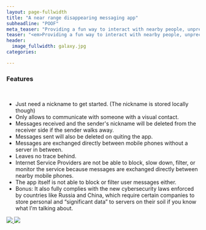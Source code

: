```yaml
---
layout: page-fullwidth
title: "A near range disappearing messaging app"
subheadline: "POOF"
meta_teaser: "Providing a fun way to interact with nearby people, unprecedentedly"
teaser: "<em>Providing a fun way to interact with nearby people, unprecedentedly</em>"
header:
  image_fullwidth: galaxy.jpg
categories:

---
```

<!--more-->

### Features
<br />
<ul>
<li>Just need a nickname to get started. (The nickname is stored locally though)</li>
<li>Only allows to communicate with someone with a visual contact.</li>
<li>Messages received and the sender's nickname will be deleted from the receiver side if the sender walks away.</li>
<li>Messages sent will also be deleted on quiting the app.</li>
<li>Messages are exchanged directly between mobile phones without a server in between.</li>
<li>Leaves no trace behind.</li>
<li>Internet Service Providers are not be able to block, slow down, filter, or monitor the service because messages are exchanged directly between nearby mobile phones.</li>
<li>The app itself is not able to block or filter user messages either.</li>
<li>Bonus: It also fully complies with the new cybersecurity laws enforced by countries like Russia and China, which require certain companies to store personal and “significant data” to servers on their soil if you know what I'm talking about.</li>
</ul>

<a href="https://play.google.com/store/apps/details?id=ent.ble.wifidirect.sean.poof">
<img src="https://Pie-Pie-Cat.github.io/images/android_app_store.jpg" border="0">
</a>
<a href="https://itunes.apple.com/us/app/poof/id1369633538?ls=1&mt=8">
<img src="https://Pie-Pie-Cat.github.io/images/ios_app_store.jpg" border="0">
</a>